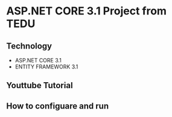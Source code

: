 # ASP.NET CORE 3.1 Project	from TEDU
## Technology
- ASP.NET CORE 3.1
- ENTITY FRAMEWORK 3.1
## Youttube Tutorial
## How to configuare and run